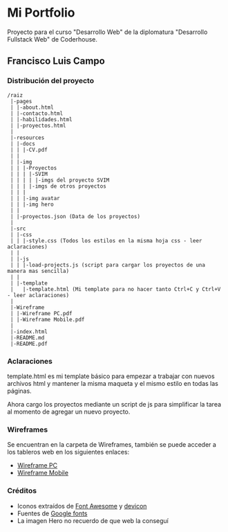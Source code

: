 # Mi Portfolio

Proyecto para el curso "Desarrollo Web" de la diplomatura "Desarrollo Fullstack Web" de Coderhouse.

## Francisco Luis Campo

### Distribución del proyecto

```
/raiz
 |-pages
 | |-about.html
 | |-contacto.html
 | |-habilidades.html
 | |-proyectos.html
 |
 |-resources
 | |-docs
 | | |-CV.pdf
 | |
 | |-img
 | | |-Proyectos
 | | | |-SVIM
 | | | | |-imgs del proyecto SVIM
 | | | |-imgs de otros proyectos
 | | |
 | | |-img avatar
 | | |-img hero
 | |
 | |-proyectos.json (Data de los proyectos)
 |
 |-src
 | |-css
 | | |-style.css (Todos los estilos en la misma hoja css - leer aclaraciones)
 | |
 | |-js
 | | |-load-projects.js (script para cargar los proyectos de una manera mas sencilla)
 | |
 | |-template
 |   |-template.html (Mi template para no hacer tanto Ctrl+C y Ctrl+V  - leer aclaraciones)
 |
 |-Wireframe
 | |-Wireframe PC.pdf
 | |-Wireframe Mobile.pdf
 |
 |-index.html
 |-README.md
 |-README.pdf
```

### Aclaraciones

template.html es mi template básico para empezar a trabajar con nuevos archivos html y mantener la misma maqueta y el mismo estilo en todas las páginas.

Ahora cargo los proyectos mediante un script de js para simplificar la tarea al momento de agregar un nuevo proyecto.

### Wireframes

Se encuentran en la carpeta de Wireframes, también se puede acceder a los tableros web en los siguientes enlaces:

-   [Wireframe PC](https://whimsical.com/portfolio-pc-6tkikDXogHoX8kymhnEzWJ)
-   [Wireframe Mobile](https://whimsical.com/portfolio-mobile-HTpzTL9SEU3v5nkY82Y1bp)

### Créditos

-   Iconos extraídos de [Font Awesome](https://fontawesome.com) y [devicon](https://github.com/devicons/devicon/tree/master)
-   Fuentes de [Google fonts](https://fonts.google.com)
-   La imagen Hero no recuerdo de que web la conseguí
